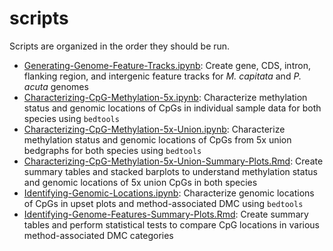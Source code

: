 # scripts

Scripts are organized in the order they should be run.

- [Generating-Genome-Feature-Tracks.ipynb](https://github.com/hputnam/Meth_Compare/blob/master/scripts/Generating-Genome-Feature-Tracks.ipynb): Create gene, CDS, intron, flanking region, and intergenic feature tracks for *M. capitata* and *P. acuta* genomes
- [Characterizing-CpG-Methylation-5x.ipynb](https://github.com/hputnam/Meth_Compare/blob/master/scripts/Characterizing-CpG-Methylation-5x.ipynb): Characterize methylation status and genomic locations of CpGs in individual sample data for both species using `bedtools`
- [Characterizing-CpG-Methylation-5x-Union.ipynb](https://github.com/hputnam/Meth_Compare/blob/master/scripts/Characterizing-CpG-Methylation-5x-Union.ipynb): Characterize methylation status and genomic locations of CpGs from 5x union bedgraphs for both species using `bedtools`
- [Characterizing-CpG-Methylation-5x-Union-Summary-Plots.Rmd](https://github.com/hputnam/Meth_Compare/blob/master/scripts/Characterizing-CpG-Methylation-5x-Union-Summary-Plots.Rmd): Create summary tables and stacked barplots to understand methylation status and genomic locations of 5x union CpGs in both species
- [Identifying-Genomic-Locations.ipynb](https://github.com/hputnam/Meth_Compare/blob/master/scripts/Identifying-Genomic-Locations.ipynb): Characterize genomic locations of CpGs in upset plots and method-associated DMC using `bedtools`
- [Identifying-Genome-Features-Summary-Plots.Rmd](https://github.com/hputnam/Meth_Compare/blob/master/scripts/Identifying-Genome-Features-Summary-Plots.Rmd): Create summary tables and perform statistical tests to compare CpG locations in various method-associated DMC categories